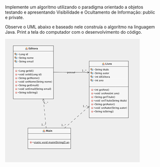 Implemente um algoritmo utilizando o paradigma orientado a objetos testando e apresentando Visibilidade e Ocultamento de Informação: public e private.

Observe o UML abaixo e baseado nele construía o algoritmo na linguagem Java. Print a tela do computador com o desenvolvimento do código.

![img.png](img.png)
